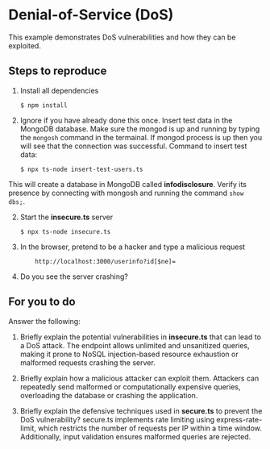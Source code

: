 # Denial-of-Service (DoS)

This example demonstrates DoS vulnerabilities and how they can be exploited.

## Steps to reproduce

1. Install all dependencies

    `$ npm install`

2. Ignore if you have already done this once. Insert test data in the MongoDB database. Make sure the mongod is up and running by typing the `mongosh` command in the termainal. If mongod process is up then you will see that the connection was successful. Command to insert test data:

    `$ npx ts-node insert-test-users.ts`

This will create a database in MongoDB called __infodisclosure__. Verify its presence by connecting with mongosh and running the command `show dbs;`.

2. Start the **insecure.ts** server

    `$ npx ts-node insecure.ts`

3. In the browser, pretend to be a hacker and type a malicious request

    ```
        http://localhost:3000/userinfo?id[$ne]=
    ```

4. Do you see the server crashing?

## For you to do

Answer the following:

1. Briefly explain the potential vulnerabilities in **insecure.ts** that can lead to a DoS attack.
    The endpoint allows unlimited and unsanitized queries, making it prone to NoSQL injection-based resource exhaustion or malformed requests crashing the server.

2. Briefly explain how a malicious attacker can exploit them.
    Attackers can repeatedly send malformed or computationally expensive queries, overloading the database or crashing the application.

3. Briefly explain the defensive techniques used in **secure.ts** to prevent the DoS vulnerability?
    secure.ts implements rate limiting using express-rate-limit, which restricts the number of requests per IP within a time window. Additionally, input validation ensures malformed queries are rejected.